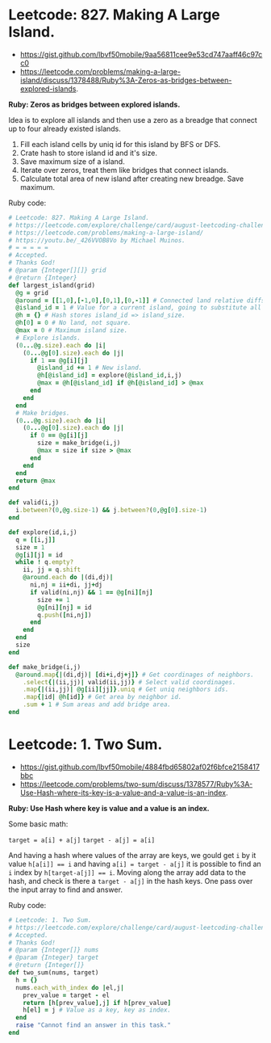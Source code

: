 # Leetcode: 827. Making A Large Island.


- https://gist.github.com/lbvf50mobile/9aa56811cee9e53cd747aaff46c97cc0
- https://leetcode.com/problems/making-a-large-island/discuss/1378488/Ruby%3A-Zeros-as-bridges-between-explored-islands.
 
**Ruby: Zeros as bridges between explored islands.**

Idea is to explore all islands and then use a zero as a breadge that connect up to four already existed islands.

1. Fill each island cells by uniq id for this island by BFS or DFS.
2. Crate hash to store island id and it's size.
3. Save maximum size of a island.
4. Iterate over zeros, treat them like bridges that connect islands.
5. Calculate total area of new island after creating new breadge. Save maximum.


Ruby code:
```Ruby
# Leetcode: 827. Making A Large Island.
# https://leetcode.com/explore/challenge/card/august-leetcoding-challenge-2021/613/week-1-august-1st-august-7th/3835/
# https://leetcode.com/problems/making-a-large-island/
# https://youtu.be/_426VVOB8Vo by Michael Muinos.
# = = = = =
# Accepted.
# Thanks God!
# @param {Integer[][]} grid
# @return {Integer}
def largest_island(grid)
  @g = grid
  @around = [[1,0],[-1,0],[0,1],[0,-1]] # Connected land relative diffs for a cell.
  @island_id = 1 # Value for a current island, going to substitute all ones by it.
  @h = {} # Hash stores island_id => island_size.
  @h[0] = 0 # No land, not square.
  @max = 0 # Maximum island size.
  # Explore islands.
  (0...@g.size).each do |i|
    (0...@g[0].size).each do |j|
      if 1 == @g[i][j]
        @island_id += 1 # New island.
        @h[@island_id] = explore(@island_id,i,j)
        @max = @h[@island_id] if @h[@island_id] > @max
      end
    end
  end
  # Make bridges.
  (0...@g.size).each do |i|
    (0...@g[0].size).each do |j|
      if 0 == @g[i][j]
        size = make_bridge(i,j)
        @max = size if size > @max
      end
    end
  end
  return @max
end

def valid(i,j)
  i.between?(0,@g.size-1) && j.between?(0,@g[0].size-1)
end

def explore(id,i,j)
  q = [[i,j]]
  size = 1
  @g[i][j] = id
  while ! q.empty?
    ii, jj = q.shift
    @around.each do |(di,dj)|
      ni,nj = ii+di, jj+dj
      if valid(ni,nj) && 1 == @g[ni][nj]
        size += 1
        @g[ni][nj] = id
        q.push([ni,nj])
      end
    end
  end
  size
end

def make_bridge(i,j)
  @around.map{|(di,dj)| [di+i,dj+j]} # Get coordinages of neighbors.
    .select{|(ii,jj)| valid(ii,jj)} # Select valid coordinages.
    .map{|(ii,jj)| @g[ii][jj]}.uniq # Get uniq neighbors ids.
    .map{|id| @h[id]} # Get area by neighbor id.
    .sum + 1 # Sum areas and add bridge area.
end


```

# Leetcode: 1. Two Sum.

- https://gist.github.com/lbvf50mobile/4884fbd65802af02f6bfce2158417bbc
- https://leetcode.com/problems/two-sum/discuss/1378577/Ruby%3A-Use-Hash-where-its-key-is-a-value-and-a-value-is-an-index.

**Ruby: Use Hash where key is value and a value is an index.**

Some basic math:

`target = a[i] + a[j]`
`target - a[j] = a[i]`

And having a hash where values of the array are keys, we gould get `i` by it value `h[a[i]] == i` and having `a[i] = target - a[j]` it is possible to find an `i` index by `h[target-a[j]] == i`. Moving along the array add data to the hash, and check is there a `target - a[j]` in the hash keys. One pass over the input array to find and answer.

Ruby code: 
```Ruby
# Leetcode: 1. Two Sum.
# https://leetcode.com/explore/challenge/card/august-leetcoding-challenge-2021/613/week-1-august-1st-august-7th/3836/
# Accepted.
# Thanks God!
# @param {Integer[]} nums
# @param {Integer} target
# @return {Integer[]}
def two_sum(nums, target)
  h = {}
  nums.each_with_index do |el,j|
    prev_value = target - el
    return [h[prev_value],j] if h[prev_value]
    h[el] = j # Value as a key, key as index.
  end
  raise "Cannot find an answer in this task."
end
```

